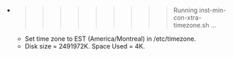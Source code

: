 * >>>>>>>>> Running inst-min-con-xtra-timezone.sh ...
  * Set time zone to EST (America/Montreal) in /etc/timezone.
  * Disk size = 2491972K. Space Used = 4K.
